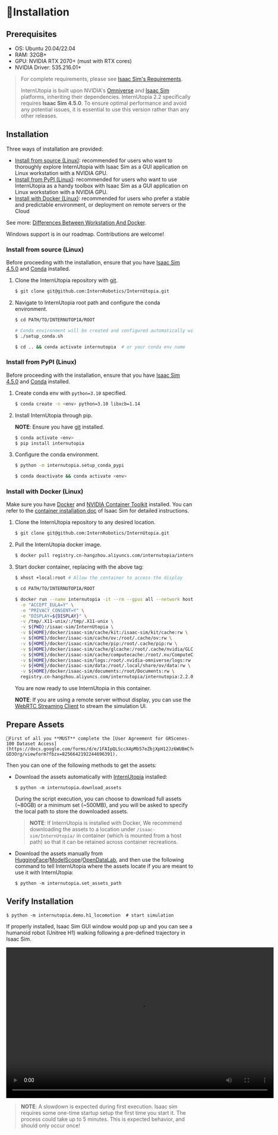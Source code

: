# 🚀Installation

## Prerequisites

- OS: Ubuntu 20.04/22.04
- RAM: 32GB+
- GPU: NVIDIA RTX 2070+ (must with RTX cores)
- NVIDIA Driver: 535.216.01+

> For complete requirements, please see [Isaac Sim's Requirements](https://docs.isaacsim.omniverse.nvidia.com/4.5.0/installation/requirements.html).
>
> InternUtopia is built upon NVIDIA's [Omniverse](https://www.nvidia.com/en-us/omniverse/) and [Isaac Sim](https://developer.nvidia.com/isaac/sim) platforms, inheriting their dependencies. InternUtopia 2.2 specifically requires **Isaac Sim 4.5.0**. To ensure optimal performance and avoid any potential issues, it is essential to use this version rather than any other releases.

## Installation

Three ways of installation are provided:

- [Install from source (Linux)](#install-from-source-linux): recommended for users who want to thoroughly explore InternUtopia with Isaac Sim as a GUI application on Linux workstation with a NVIDIA GPU.
- [Install from PyPI (Linux)](#install-from-pypi-linux): recommended for users who want to use InternUtopia as a handy toolbox with Isaac Sim as a GUI application on Linux workstation with a NVIDIA GPU.
- [Install with Docker (Linux)](#install-with-docker-linux): recommended for users who prefer a stable and predictable environment, or deployment on remote servers or the Cloud

See more: [Differences Between Workstation And Docker](https://docs.omniverse.nvidia.com/isaacsim/latest/installation/install_faq.html#isaac-sim-setup-differences).

Windows support is in our roadmap. Contributions are welcome!


### Install from source (Linux)

Before proceeding with the installation, ensure that you have [Isaac Sim 4.5.0](https://docs.isaacsim.omniverse.nvidia.com/4.5.0/installation/install_workstation.html) and [Conda](https://conda.io/projects/conda/en/latest/user-guide/install/index.html) installed.

1. Clone the InternUtopia repository with [git](https://git-scm.com).
   ```bash
   $ git clone git@github.com:InternRobotics/InternUtopia.git
   ```

2. Navigate to InternUtopia root path and configure the conda environment.

   ```bash
   $ cd PATH/TO/INTERNUTOPIA/ROOT

   # Conda environment will be created and configured automatically with prompt.
   $ ./setup_conda.sh

   $ cd .. && conda activate internutopia  # or your conda env name
   ```

### Install from PyPI (Linux)

Before proceeding with the installation, ensure that you have [Isaac Sim 4.5.0](https://docs.isaacsim.omniverse.nvidia.com/4.5.0/installation/install_workstation.html) and [Conda](https://conda.io/projects/conda/en/latest/user-guide/install/index.html) installed.

1. Create conda env with `python=3.10` specified.
    ```bash
   $ conda create -n <env> python=3.10 libxcb=1.14
   ```
2. Install InternUtopia through pip.

   **NOTE**: Ensure you have [git](https://git-scm.com) installed.

   ```bash
   $ conda activate <env>
   $ pip install internutopia
   ```
3. Configure the conda environment.

   ```bash
   $ python -m internutopia.setup_conda_pypi

   $ conda deactivate && conda activate <env>
   ```

### Install with Docker (Linux)

Make sure you have [Docker](https://docs.docker.com/get-docker/) and [NVIDIA Container Toolkit](https://github.com/NVIDIA/nvidia-container-toolkit) installed. You can refer to the [container installation doc](https://docs.omniverse.nvidia.com/isaacsim/latest/installation/install_container.html) of Isaac Sim for detailed instructions.

1. Clone the InternUtopia repository to any desired location.

   ```bash
   $ git clone git@github.com:InternRobotics/InternUtopia.git
   ```

1. Pull the InternUtopia docker image.

   ```bash
   $ docker pull registry.cn-hangzhou.aliyuncs.com/internutopia/internutopia:2.2.0
   ```

1. Start docker container, replacing <your tag> with the above tag:

   ```bash
   $ xhost +local:root # Allow the container to access the display

   $ cd PATH/TO/INTERNUTOPIA/ROOT

   $ docker run --name internutopia -it --rm --gpus all --network host \
     -e "ACCEPT_EULA=Y" \
     -e "PRIVACY_CONSENT=Y" \
     -e "DISPLAY=${DISPLAY}" \
     -v /tmp/.X11-unix/:/tmp/.X11-unix \
     -v ${PWD}:/isaac-sim/InternUtopia \
     -v ${HOME}/docker/isaac-sim/cache/kit:/isaac-sim/kit/cache:rw \
     -v ${HOME}/docker/isaac-sim/cache/ov:/root/.cache/ov:rw \
     -v ${HOME}/docker/isaac-sim/cache/pip:/root/.cache/pip:rw \
     -v ${HOME}/docker/isaac-sim/cache/glcache:/root/.cache/nvidia/GLCache:rw \
     -v ${HOME}/docker/isaac-sim/cache/computecache:/root/.nv/ComputeCache:rw \
     -v ${HOME}/docker/isaac-sim/logs:/root/.nvidia-omniverse/logs:rw \
     -v ${HOME}/docker/isaac-sim/data:/root/.local/share/ov/data:rw \
     -v ${HOME}/docker/isaac-sim/documents:/root/Documents:rw \
     registry.cn-hangzhou.aliyuncs.com/internutopia/internutopia:2.2.0
   ```

   You are now ready to use InternUtopia in this container.

   **NOTE**: If you are using a remote server without display, you can use the [WebRTC Streaming Client](https://docs.isaacsim.omniverse.nvidia.com/4.5.0/installation/manual_livestream_clients.html) to stream the simulation UI.

## Prepare Assets

```{note}
📝First of all you **MUST** complete the [User Agreement for GRScenes-100 Dataset Access](https://docs.google.com/forms/d/e/1FAIpQLSccX4pMb57eZbjXpH12Jz6WUBmCfeyc2t0s98k_u4Z-GD3Org/viewform?fbzx=8256642192244696391).
```

Then you can one of the following methods to get the assets:

- Download the assets automatically with [InternUtopia](#installation) installed:

  ```shell
  $ python -m internutopia.download_assets
  ```

  During the script execution, you can choose to download full assets (~80GB) or a minimum set (~500MB), and you will be asked to specify the local path to store the downloaded assets.

  > **NOTE**: If InternUtopia is installed with Docker, We recommend downloading the assets to a location under `/isaac-sim/InternUtopia/` in container (which is mounted from a host path) so that it can be retained across container recreations.

- Download the assets manually from [HuggingFace](https://huggingface.co/datasets/OpenRobotLab/GRScenes)/[ModelScope](https://www.modelscope.cn/datasets/Shanghai_AI_Laboratory/GRScenes/summary)/[OpenDataLab](https://openxlab.org.cn/datasets/OpenRobotLab/GRScenes), and then use the following command to tell InternUtopia where the assets locate if you are meant to use it with InternUtopia:

  ```shell
  $ python -m internutopia.set_assets_path
  ```

## Verify Installation

```shell
$ python -m internutopia.demo.h1_locomotion  # start simulation
```

If properly installed, Isaac Sim GUI window would pop up and you can see a humanoid robot (Unitree H1) walking following a pre-defined trajectory in Isaac Sim.

<video width="720" height="405" controls>
    <source src="../../../_static/video/h1_locomotion.webm" type="video/webm">
</video>

> **NOTE**: A slowdown is expected during first execution.
> Isaac sim requires some one-time startup setup the first time you start it.
> The process could take up to 5 minutes. This is expected behavior, and should only occur once!
